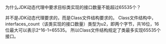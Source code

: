 为什么JDK动态代理中要求目标类实现的接口数量不能超过65535个？

并不是JDK动态代理要求的，而是Class文件结构要求的。
Class文件结构中，interfaces_count（该类实现的接口数量）类型为u2，即两个字节，共16位，16位最大可以表示2^16-1=65535。
所以Class文件结构规定了类最多实现65535个接口。